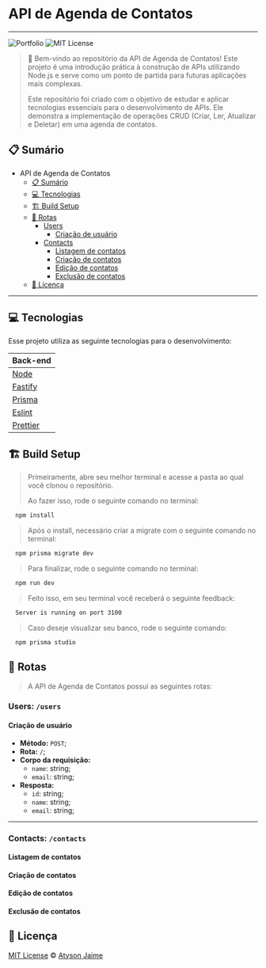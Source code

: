 # API de Agenda de Contatos

---

![Portfolio](https://img.shields.io/badge/Atysonjaime-API_Agenda_de_Contatos-%23EA580C)
![MIT License](https://img.shields.io/badge/License-MIT-green.svg)

> 📒 Bem-vindo ao repositório da API de Agenda de Contatos! Este projeto é uma introdução prática à construção de APIs utilizando Node.js e serve como um ponto de partida para futuras aplicações mais complexas.
>
> Este repositório foi criado com o objetivo de estudar e aplicar tecnologias essenciais para o desenvolvimento de APIs. Ele demonstra a implementação de operações CRUD (Criar, Ler, Atualizar e Deletar) em uma agenda de contatos.

## 📋 Sumário

- API de Agenda de Contatos
  - [📋 Sumário](#-sumário)
  - [💻 Tecnologias](#-tecnologias)
  - [🏗️ Build Setup](#️-build-setup)
  - [🚀 Rotas](#-rotas)
    - [Users](#users-users)
      - [Criação de usuário](#criação-de-usuário)
    - [Contacts](#contacts-contacts)
      - [Listagem de contatos](#listagem-de-contatos)
      - [Criação de contatos](#criação-de-contatos)
      - [Edição de contatos](#edição-de-contatos)
      - [Exclusão de contatos](#exclusão-de-contatos)
  - [📝 Licença](#-licença)

---

## 💻 Tecnologias

Esse projeto utiliza as seguinte tecnologias para o desenvolvimento:

| Back-end                        |
| ------------------------------- |
| [Node](https://nodejs.org/en)   |
| [Fastify](https://fastify.dev)  |
| [Prisma](https://www.prisma.io) |
| [Eslint](https://eslint.org)    |
| [Prettier](https://prettier.io) |

## 🏗️ Build Setup

> Primeiramente, abre seu melhor terminal e acesse a pasta ao qual você clonou o repositório.
>
> Ao fazer isso, rode o seguinte comando no terminal:

```sh
  npm install
```

> Após o install, necessário criar a migrate com o seguinte comando no terminal:

```sh
  npm prisma migrate dev
```

> Para finalizar, rode o seguinte comando no terminal:

```sh
  npm run dev
```

> Feito isso, em seu terminal você receberá o seguinte feedback:

```sh
  Server is running on port 3100
```

> Caso deseje visualizar seu banco, rode o seguinte comando:

```sh
  npm prisma studio
```

## 🚀 Rotas

> A API de Agenda de Contatos possui as seguintes rotas:

### Users: `/users`

#### Criação de usuário

- **Método:** `POST`;
- **Rota:** `/`;
- **Corpo da requisição:**
  - `name`: string;
  - `email`: string;
- **Resposta:**
  - `id`: string;
  - `name`: string;
  - `email`: string;

---

### Contacts: `/contacts`

#### Listagem de contatos

#### Criação de contatos

#### Edição de contatos

#### Exclusão de contatos

## 📝 Licença

[MIT License](https://github.com/AtysonJaime/api_with_node_fastify_prisma_typescript/blob/master/LICENSE) © [Atyson Jaime](https://atysonjaime.github.io)
